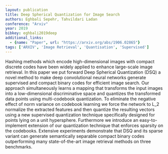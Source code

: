 ```yaml
---
layout: publication
title: Deep Spherical Quantization for Image Search
authors: Eghbali Sepehr, Tahvildari Ladan
conference: "Arxiv"
year: 2019
bibkey: eghbali2019deep
additional_links:
  - {name: "Paper", url: "https://arxiv.org/abs/1906.02865"}
tags: ['ARXIV', 'Image Retrieval', 'Quantisation', 'Supervised']
---
```

Hashing methods which encode high-dimensional images with compact discrete codes have been widely applied to enhance large-scale image retrieval. In this paper we put forward Deep Spherical Quantization (DSQ) a novel method to make deep convolutional neural networks generate supervised and compact binary codes for efficient image search. Our approach simultaneously learns a mapping that transforms the input images into a low-dimensional discriminative space and quantizes the transformed data points using multi-codebook quantization. To eliminate the negative effect of norm variance on codebook learning we force the network to L_2 normalize the extracted features and then quantize the resulting vectors using a new supervised quantization technique specifically designed for points lying on a unit hypersphere. Furthermore we introduce an easy-to-implement extension of our quantization technique that enforces sparsity on the codebooks. Extensive experiments demonstrate that DSQ and its sparse variant can generate semantically separable compact binary codes outperforming many state-of-the-art image retrieval methods on three benchmarks.
